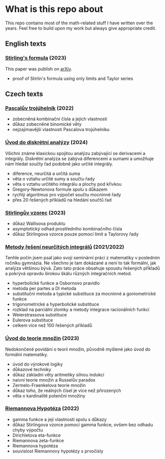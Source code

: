 # What is this repo about
This repo contains most of the math-related stuff I have written over the years. Feel free to build upon my work but always give appropriate credit. 

## English texts
### [Stirling's formula](An-Elementary-Proof-of-Stirling's-Formula-EN.pdf) (2023)
This paper was publish on [arXiv](https://arxiv.org/abs/2310.04872).
- proof of Stirlin's formula using only limits and Taylor series

## Czech texts

### [Pascalův trojúhelník](Pascals-Triangle.pdf) (2022)
- zobecněná kombinační čísla a jejich vlastnosti
- důkaz zobecněné binomické věty
- nejzajímavější vlastnosti Pascalova trojúhelníku

### [Úvod do diskrétní analýzy](Introduction-to-Finite-Calculus.pdf) (2024)
Všichni známe klasickou spojitou analýzu zabývající se derivacemi a integrály. Diskrétní analýza se zabývá diferencemi a sumami a umožňuje nám hledat součty řad podobně jako určité integrály. 
- diference, neurčitá a určitá suma
- věta o vztahu určité sumy a součtu řady
- věta o vztahu určitého integrálu a plochy pod křivkou
- Gregory-Newtonova formule spolu s důkazem
- rychlý algoritmus pro výpočet součtu mocninné řady
- přes 20 řešených příkladů na hledání součtů řad

### [Stirlingův vzorec](An-Elementary-Proof-of-Stirling's-Formula.pdf) (2023)
- důkaz Wallisova produktu
- asymptotický odhad prostředního kombinačního čísla
- důkaz Stirlingova vzorce pouze pomocí limit a Taylorovy řady

### [Metody řešení neurčitých integrálů](Methods-for-Finding-Antiderivatives.pdf) (2021/2022)
Tenhle počin jsem psal jako svoji seminární práci z matematiky v posledním ročníku gymnázia. Ne všechno je tam dokázané a není to tak formální, jak analýza většinou bývá. Zato tato práce obsahuje spoustu řešených příkladů a pokrývá opravdu širokou škálu různých integračních metod.
- hyperbolické funkce a Osbornovo pravidlo
- metoda per partes a DI metoda
- substituční metoda a typické substituce za mocninné a goniometrické funkce
- trigonometrické a hyperbolické substituce
- rozklad na parciální zlomky a metody integrace racionálních funkcí
- Weierstrassova substituce
- Eulerova substituce
- celkem více než 100 řešených příkladů 

### [Úvod do teorie množin](Introduction-To-Set-Theory.pdf) (2023)
Nedokončené povídání o teorii množin, původně myšlené jako úvod do formální matematiky.
- úvod do výrokové logiky
- důkazové techniky
- důkaz základní věty aritmetiky silnou indukcí
- naivní teorie množin a Russelův paradox
- Zermelo-Fraenkelova teorie množin
- důkaz toho, že reálných čísel je více než přirozených
- věta o kardinalitě potenční množiny

### [Riemannova Hypotéza](Riemann-Hypothesis-and-the-Gamma-Function.pdf) (2022)
- gamma funkce a její vlastnosti spolu s důkazy
- důkaz Stirlingova vzorce pomocí gamma funkce, ovšem bez odhadu chyby výpočtu
- Dirichletova eta-funkce
- Riemannova zeta-funkce
- Riemannova hypotéza
- souvislost Riemannovy hypotézy s prvočísly
